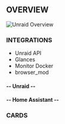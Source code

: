 ## OVERVIEW

![Unraid Overview](/dashboards/unraid/img/HA-Docker-Server-dashboard.png)

### INTEGRATIONS

* Unraid API
* Glances
* Monitor Docker
* browser_mod

#### -- Unraid --


#### -- Home Assistant --


### CARDS
